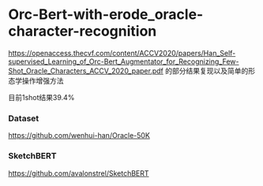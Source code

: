 # Orc-Bert-with-erode_oracle-character-recognition

https://openaccess.thecvf.com/content/ACCV2020/papers/Han_Self-supervised_Learning_of_Orc-Bert_Augmentator_for_Recognizing_Few-Shot_Oracle_Characters_ACCV_2020_paper.pdf
的部分结果复现以及简单的形态学操作增强方法

目前1shot结果39.4%

### Dataset
https://github.com/wenhui-han/Oracle-50K

### SketchBERT
https://github.com/avalonstrel/SketchBERT
